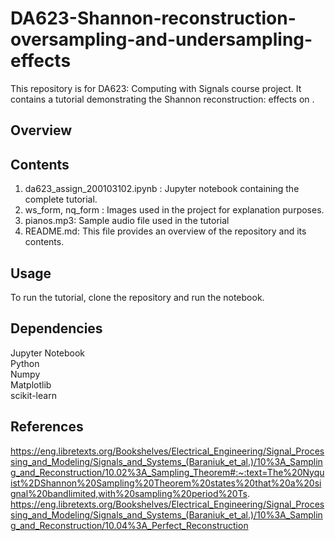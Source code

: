 # DA623-Shannon-reconstruction-oversampling-and-undersampling-effects
This repository is for DA623: Computing with Signals course project. It contains a tutorial demonstrating the Shannon reconstruction: effects on .

## Overview
 

## Contents
1) da623_assign_200103102.ipynb : Jupyter notebook containing the complete tutorial.
2) ws_form, nq_form : Images used in the project for explanation purposes.
3) pianos.mp3: Sample audio file used in the tutorial
4) README.md: This file provides an overview of the repository and its contents.

## Usage
To run the tutorial, clone the repository and run the notebook.

## Dependencies
Jupyter Notebook <br>
Python <br>
Numpy<br>
Matplotlib <br>
scikit-learn <br>

## References
https://eng.libretexts.org/Bookshelves/Electrical_Engineering/Signal_Processing_and_Modeling/Signals_and_Systems_(Baraniuk_et_al.)/10%3A_Sampling_and_Reconstruction/10.02%3A_Sampling_Theorem#:~:text=The%20Nyquist%2DShannon%20Sampling%20Theorem%20states%20that%20a%20signal%20bandlimited,with%20sampling%20period%20Ts.
https://eng.libretexts.org/Bookshelves/Electrical_Engineering/Signal_Processing_and_Modeling/Signals_and_Systems_(Baraniuk_et_al.)/10%3A_Sampling_and_Reconstruction/10.04%3A_Perfect_Reconstruction
 <br>

